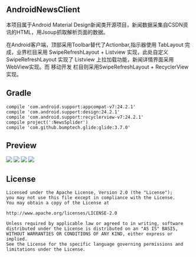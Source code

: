 ## AndroidNewsClient

本项目属于Android Material Design新闻类开源项目，新闻数据采集自CSDN资讯的HTML，用Jsoup抓取解析页面的数据。

在Android客户端，顶部采用Toolbar替代了Actionbar,指示器使用 TabLayout 完成，业界栏目采用 SwipeRefreshLayout + Listview 实现，此处自定义 SwipeRefreshLayout 实现了 Listview 上拉加载功能，新闻详情界面采用WebView实现。而 移动开发 栏目则采用SwipeRefreshLayout + RecyclerView 实现。

## Gradle

    compile 'com.android.support:appcompat-v7:24.2.1'
    compile 'com.android.support:design:24.2.1'
    compile 'com.android.support:recyclerview-v7:24.2.1'
    compile project(':NewsSplider')
    compile 'com.github.bumptech.glide:glide:3.7.0'

## Preview

![](https://raw.githubusercontent.com/smartbetter/Android-NewsClient/master/ScreenShot/Screenshot0.gif)
![](https://raw.githubusercontent.com/smartbetter/Android-NewsClient/master/ScreenShot/Screenshot1.gif)
![](https://raw.githubusercontent.com/smartbetter/Android-NewsClient/master/ScreenShot/Screenshot2.gif)
![](https://raw.githubusercontent.com/smartbetter/Android-NewsClient/master/ScreenShot/Screenshot3.gif)

## License
    
    Licensed under the Apache License, Version 2.0 (the "License");
    you may not use this file except in compliance with the License.
    You may obtain a copy of the License at
    
    http://www.apache.org/licenses/LICENSE-2.0
    
    Unless required by applicable law or agreed to in writing, software
    distributed under the License is distributed on an "AS IS" BASIS,
    WITHOUT WARRANTIES OR CONDITIONS OF ANY KIND, either express or implied.
    See the License for the specific language governing permissions and
    limitations under the License.
